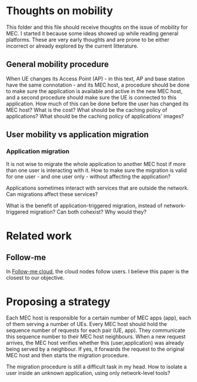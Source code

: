 # Thoughts on mobility

This folder and this file should receive thoughts on the issue of mobility for MEC. I started it because some ideas showed up while reading general platforms. These are very early thoughts and are prone to be either incorrect or already explored by the current litterature.

## General mobility procedure

When UE changes its Access Point (AP) - in this text, AP and base station have the same connotation - and its MEC host, a procedure should be done to make sure the application is available and active in the new MEC host, and a second procedure should make sure the UE is connected to this application. How much of this can be done before the user has changed its MEC host? What is the cost? What should be the caching policy of applications? What should be the caching policy of applications' images?

## User mobility vs application migration

### Application migration
It is not wise to migrate the whole application to another MEC host if more than one user is interacting with it. How to make sure the migration is valid for one user - and one user only - without affecting the application?

Applications sometimes interact with services that are outside the network. Can migrations affect these services?

What is the benefit of application-triggered migration, instead of network-triggered migration? Can both cohexist? Why would they?

# Related work

## Follow-me
In [Follow-me cloud](https://gitlab.inria.fr/pcruzcam/pythia/-/blob/master/doc/mobility/07399400.pdf), the cloud nodes follow users. I believe this paper is the closest to our objective.


# Proposing a strategy
Each MEC host is responsible for a certain number of MEC apps (app), each of them serving a number of UEs. Every MEC host should hold the sequence number of requests for each pair (UE, app). They communicate this sequence number to their MEC host neighbours. When a new request arrives, the MEC host verifies whether this (user,application) was already being served by a neighbour. If yes, it forwards the request to the original MEC host and then starts the migration procedure.

The migration procedure is still a difficult task in my head. How to isolate a user inside an unknown application, using only network-level tools? 
